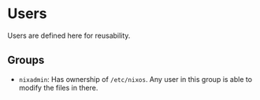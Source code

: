 # Users
Users are defined here for reusability.

## Groups
- `nixadmin`: Has ownership of `/etc/nixos`. Any user in this group is able to modify the files in there.